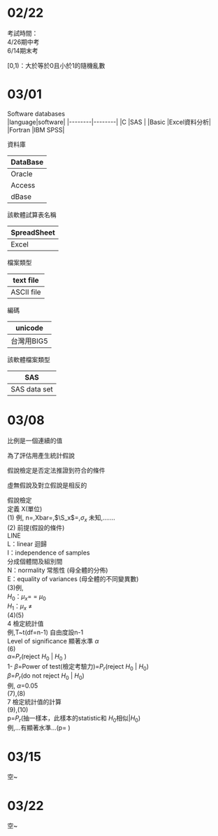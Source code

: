 02/22
===
考試時間：  
4/26期中考  
6/14期末考  

[0,1)：大於等於0且小於1的隨機亂數  

03/01  
===
Software databases  
|language|software|
|--------|--------|
|C       |SAS     |
|Basic   |Excel資料分析|
|Fortran |IBM SPSS|

資料庫  

|DataBase|
|--------|
|Oracle  |
|Access  |
|dBase   |

該軟體試算表名稱  

|SpreadSheet|
|--------|
|Excel   |

檔案類型  

|text file|
|--------|
|ASCII file|

編碼  

|unicode|
|-------|
|台灣用BIG5|

該軟體檔案類型   

|SAS|
|-------|
|SAS data set|

03/08
===
比例是一個連續的值  

為了評估用產生統計假說  

假說檢定是否定法推證到符合的條件  

虛無假說及對立假說是相反的  

假說檢定  
定義 X(單位)  
(1) 例, n=,Xbar=,$\S_x$=,$\sigma_x$ 未知,.......  
(2) 前提(假設的條件)  
LINE  
L：linear 迴歸  
I：independence of samples  
分成個體間及組別間  
N：normality 常態性 (母全體的分佈)  
E：equality of variances (母全體的不同變異數)  
(3)例,  
$H_0$：$\mu_x$=   = $\mu_0$  
$H_1$：$\mu_x$ $\neq$  
(4)(5)  
4 檢定統計值  
例,T~t(df=n-1) 自由度設n-1  
Level of significance 顯著水準  $\alpha$  
(6)  
$\alpha$=$P_r$(reject $H_0$ | $H_0$ )  
1- $\beta$=Power of test(檢定考驗力)=$P_r$(reject $H_0$ | $H_0$)  
$\beta$=$P_r$(do not reject $H_0$ | $H_0$)  
例, $\alpha$=0.05  
(7),(8)  
7 檢定統計值的計算  
(9),(10)  
p=$P_r$(抽一樣本，此樣本的statistic和 $H_0$相似|$H_0$)  
例,...有顯著水準...(p= )  

03/15
===
空~  

03/22
===
空~